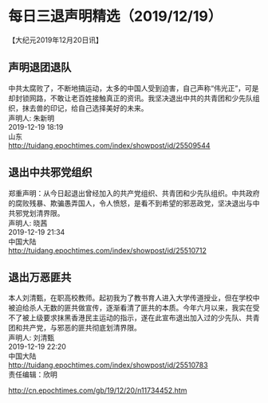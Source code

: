 # 每日三退声明精选（2019/12/19）
  
  
【大纪元2019年12月20日讯】  
## 声明退团退队  
中共太腐败了，不断地搞运动，太多的中国人受到迫害，自己声称“伟光正”，可是却封锁网路，不敢让老百姓接触真正的资讯。我坚决退出中共的共青团和少先队组织，抹去兽的印记，给自己选择美好的未来。  
声明人: 朱新明  
2019-12-19 18:19  
山东  
<a href="http://tuidang.epochtimes.com/index/showpost/id/25509544">http://tuidang.epochtimes.com/index/showpost/id/25509544</a>  
## 退出中共邪党组织  
郑重声明：从今日起退出曾经加入的共产党组织、共青团和少先队组织。中共政府的腐败残暴、欺骗愚弄国人，令人愤怒，是看不到希望的邪恶政党，坚决退出与中共邪党划清界限。  
声明人: 晓茜  
2019-12-19 21:34  
中国大陆  
<a href="http://tuidang.epochtimes.com/index/showpost/id/25510712">http://tuidang.epochtimes.com/index/showpost/id/25510712</a>  
## 退出万恶匪共  
本人刘清甄，在职高校教师。起初我为了教书育人进入大学传道授业，但在学校中被迫给杀人无数的匪共做宣传，逐渐看清了匪共的本质。今年六月以来，我实在受不了被上级要求抹黑香港民主运动的指示，遂在此宣布退出加入过的少先队、共青团和共产党，与邪恶的匪共彻底划清界限。  
声明人: 刘清甄  
2019-12-19 22:20  
中国大陆  
<a href="http://tuidang.epochtimes.com/index/showpost/id/25510783">http://tuidang.epochtimes.com/index/showpost/id/25510783</a>  
责任编辑：欣明  
  
  
  
http://cn.epochtimes.com/gb/19/12/20/n11734452.htm

